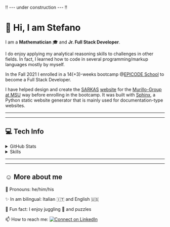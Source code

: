 :bangbang: --- under construction --- :bangbang:

:wave: Hi, I am Stefano
=======================

I am a **Mathematician** :mortar_board: and **Jr. Full Stack Developer**.

I do enjoy applying my analytical reasoning skills to challenges in other fields. In fact, I learned how to code in several programming/markup languages mostly by myself.

In the Fall 2021 I enrolled in a 14(+3)-weeks bootcamp @[EPICODE School](https://epicode.it) to become a Full Stack Developer.

I have helped design and create the [SARKAS](https://github.com/murillo-group/sarkas) [website](https://murillo-group.github.io/sarkas/) for the [Murillo-Group at MSU](https://murillogroupmsu.com/) way before enrolling in the bootcamp. It was built with [Sphinx](https://www.sphinx-doc.org), a Python static website generator that is mainly used for documentation-type websites.

---
---

:computer: Tech Info
--------------------
<details>
  <summary>GitHub Stats</summary>

  <img align="center" src="https://github-readme-stats.vercel.app/api?username=silvestristefano&show_icons=true&theme=city_lights&include_all_commits=true"/>
  <img align="center" src="https://github-readme-stats.vercel.app/api/top-langs/?username=silvestristefano&layout=compact&theme=city_lights"/>

</details>

<details>
  <summary>Skills</summary>

  * Markup Languages
    <p align="center">

    <img height="32" src="img/icons/latex.svg" alt="LaTeX" title="LaTeX"/>
    <img height="32" src="img/icons/html5.svg" alt="HTML 5" title="HTML 5"/>
    <img height="32" src="img/icons/markdown.svg" alt="Markdown" title="Markdown"/>
    <img height="20" src="img/icons/ReStructuredText_Logo.svg" alt="ReStructuredText" title="RST"/>

    </p>
  * Programming languages I experiment with
    <p align="center">

    <img height="32" width="32" src="img/icons/javascript.svg" alt="Javascript" title="Javascript"/>
    <img height="32" width="32" src="img/icons/python.svg" alt="Python" title="Python 3+"/>
    <img height="32" src="img/icons/Julia_Programming_Language_Logo.svg" alt="Julia" title="Julia"/>
    <img height="32" width="32" src="img/icons/Processing_2021_logo.svg" alt="Processing" title="Processing"/>
    <img height="32" src="img/icons/php.svg" alt="PHP" title="PHP 8+"/>

    </p>
  * Libraries I have been learning
    <p align="center">

    <img height="40" src="img/icons/p5dotjs.svg" alt="p5.js" title="p5.js"/>
    <img height="32" width="32" src="img/icons/jquery.svg" alt="jQuery" title="jQuery"/>
    <img height="32" width="32" src="img/icons/react.svg" alt="React" title="React"/>

    </p>
  * Databases
    <p  align="center">
    
    <img height="42" src="img/icons/mysql.svg" alt="MySQL" title="MySQL"/>

    </p>
  * Frameworks I have played with
    <p  align="center">
    
    <img height="32" src="img/icons/laravel.svg" alt="Laravel" title="Laravel 8"/>
    <img height="32" src="img/icons/bootstrap.svg" alt="Bootstrap" title="Bootstrap 4 &amp; 5"/>
    <img height="32" src="img/icons/tailwindcss.svg" alt="Tailwind CSS" title="Tailwind CSS"/>
    <img height="32" src="img/icons/mui.svg" alt="Mui" title="MUI"/>

    </p>
  * CMS I have used
    <p  align="center">
    
    <img height="32" src="img/icons/wordpress.svg" alt="Wordpress" title="Wordpress"/>

    </p>
  * Softwares
    <p  align="center">
    
    <img height="32" src="img/icons/wolframmathematica.svg" alt="Wolfram Mathematica" title="Mathematica 10 11 &amp; 12"/>

    </p>
</details>

---
---

:relaxed: More about me
-------------

💬 Pronouns: he/him/his

✨ In am bilingual: Italian :it: and English :us:

👀 Fun fact: I enjoy juggling 🤹 and puzzles

📫 How to reach me:  [![Connect on LinkedIn](https://img.shields.io/badge/--linkedin?label=LinkedIn&logo=LinkedIn&style=social)](https://www.linkedin.com/in/stefano-silvestri-phd/)


